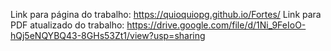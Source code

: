 Link para página do trabalho: https://quioquiopg.github.io/Fortes/
Link para PDF atualizado do trabalho: https://drive.google.com/file/d/1Ni_9FeIoO-hQj5eNQYBQ43-8GHs53Zt1/view?usp=sharing
